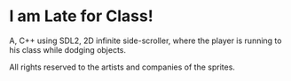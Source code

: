 I am Late for Class!
===================
A, C++ using SDL2, 2D infinite side-scroller, where the player is running to his class while dodging objects.

All rights reserved to the artists and companies of the sprites.
